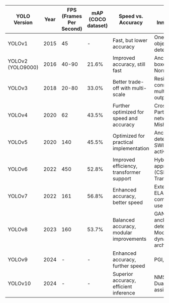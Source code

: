 
| YOLO Version | Year | FPS (Frames Per Second) | mAP (COCO dataset) | Speed vs. Accuracy | Key Innovations |
|--------------|------|------------------------|--------------------|--------------------|-----------------|
| YOLOv1 | 2015 | 45 | - | Fast, but lower accuracy | One-shot object detector |
| YOLOv2 (YOLO9000) | 2016 | 40-90 | 21.6% | Improved accuracy, still fast | Anchor boxes, Batch Normalization |
| YOLOv3 | 2018 | 20-80 | 33.0% | Better trade-off with multi-scale | Residual connections, multi-scale output |
| YOLOv4 | 2020 | 62 | 43.5% | Further optimized for speed and accuracy | Cross-Stage Partial networks, Mish |
| YOLOv5 | 2020 | 140 | 45.5% | Optimized for practical implementation | Anchor-free detection, SWISH activation |
| YOLOv6 | 2022 | 450 | 52.8% | Improved efficiency, transformer support | Hybrid approach (CSPNet + Transformer) |
| YOLOv7 | 2022 | 161 | 56.8% | Enhanced accuracy, better speed | Extended E-ELAN, better computational use |
| YOLOv8 | 2023 | 160 | 53.7% | Balanced accuracy, modular improvements | GANs, anchor-free detections, Modular, dynamic architecture |
| YOLOv9 | 2024 | - | - | Enhanced accuracy, further speed | PGI, GELAN |
| YOLOv10 | 2024 | - | - | Superior accuracy, efficient inference | NMS-free, Dual label assignments |
